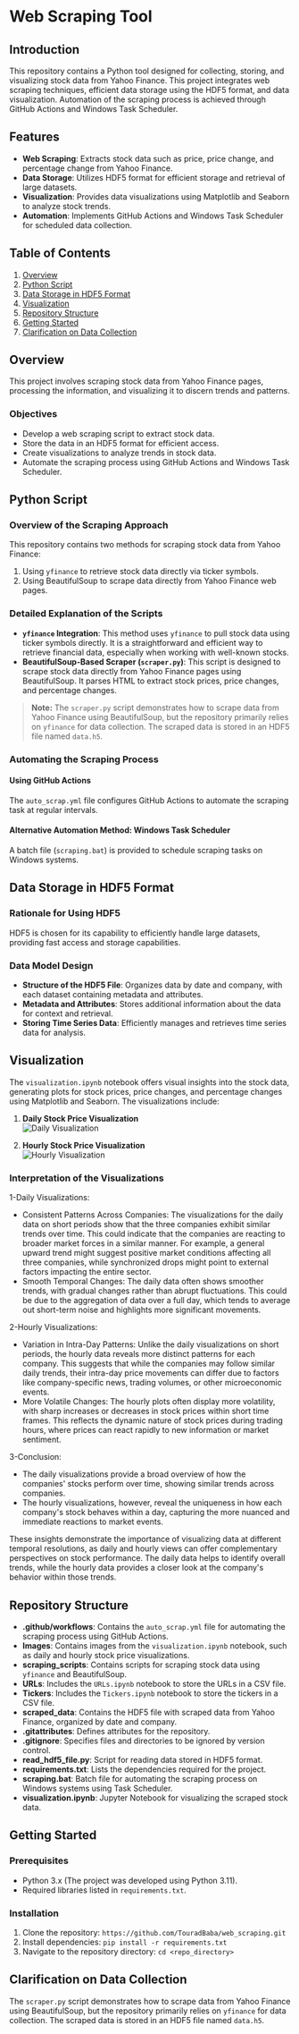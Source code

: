 # Web Scraping Tool

## Introduction

This repository contains a Python tool designed for collecting, storing, and visualizing stock data from Yahoo Finance. This project integrates web scraping techniques, efficient data storage using the HDF5 format, and data visualization. Automation of the scraping process is achieved through GitHub Actions and Windows Task Scheduler.

## Features

- **Web Scraping**: Extracts stock data such as price, price change, and percentage change from Yahoo Finance.
- **Data Storage**: Utilizes HDF5 format for efficient storage and retrieval of large datasets.
- **Visualization**: Provides data visualizations using Matplotlib and Seaborn to analyze stock trends.
- **Automation**: Implements GitHub Actions and Windows Task Scheduler for scheduled data collection.

## Table of Contents

1. [Overview](#Overview)
2. [Python Script](#python-script)
3. [Data Storage in HDF5 Format](#data-storage-in-hdf5-format)
4. [Visualization](#Visualization)
5. [Repository Structure](#repository-structure)
6. [Getting Started](#getting-started)
7. [Clarification on Data Collection](#clarification-on-data-collection)

## Overview

This project involves scraping stock data from Yahoo Finance pages, processing the information, and visualizing it to discern trends and patterns.

### Objectives

- Develop a web scraping script to extract stock data.
- Store the data in an HDF5 format for efficient access.
- Create visualizations to analyze trends in stock data.
- Automate the scraping process using GitHub Actions and Windows Task Scheduler.

## Python Script

### Overview of the Scraping Approach

This repository contains two methods for scraping stock data from Yahoo Finance:
1. Using `yfinance` to retrieve stock data directly via ticker symbols.
2. Using BeautifulSoup to scrape data directly from Yahoo Finance web pages.

### Detailed Explanation of the Scripts

- **`yfinance` Integration**: This method uses `yfinance` to pull stock data using ticker symbols directly. It is a straightforward and efficient way to retrieve financial data, especially when working with well-known stocks.
- **BeautifulSoup-Based Scraper (`scraper.py`)**: This script is designed to scrape stock data directly from Yahoo Finance pages using BeautifulSoup. It parses HTML to extract stock prices, price changes, and percentage changes.

> **Note:** The `scraper.py` script demonstrates how to scrape data from Yahoo Finance using BeautifulSoup, but the repository primarily relies on `yfinance` for data collection. The scraped data is stored in an HDF5 file named `data.h5`.

### Automating the Scraping Process

#### Using GitHub Actions

The `auto_scrap.yml` file configures GitHub Actions to automate the scraping task at regular intervals.

#### Alternative Automation Method: Windows Task Scheduler

A batch file (`scraping.bat`) is provided to schedule scraping tasks on Windows systems.

## Data Storage in HDF5 Format

### Rationale for Using HDF5

HDF5 is chosen for its capability to efficiently handle large datasets, providing fast access and storage capabilities.

### Data Model Design

- **Structure of the HDF5 File**: Organizes data by date and company, with each dataset containing metadata and attributes.
- **Metadata and Attributes**: Stores additional information about the data for context and retrieval.
- **Storing Time Series Data**: Efficiently manages and retrieves time series data for analysis.

## Visualization

The `visualization.ipynb` notebook offers visual insights into the stock data, generating plots for stock prices, price changes, and percentage changes using Matplotlib and Seaborn. The visualizations include:

1. **Daily Stock Price Visualization**  
   ![Daily Visualization](Images/Day.png)

2. **Hourly Stock Price Visualization**  
   ![Hourly Visualization](Images/Hours.png)

### Interpretation of the Visualizations
1-Daily Visualizations:
- Consistent Patterns Across Companies: The visualizations for the daily data on short periods show that the three companies exhibit similar trends over time. This could indicate that the companies are reacting to broader market forces in a similar manner. For example, a general upward trend might suggest positive market conditions affecting all three companies, while synchronized drops might point to external factors impacting the entire sector.
- Smooth Temporal Changes: The daily data often shows smoother trends, with gradual changes rather than abrupt fluctuations. This could be due to the aggregation of data over a full day, which tends to average out short-term noise and highlights more significant movements. 

2-Hourly Visualizations:
- Variation in Intra-Day Patterns: Unlike the daily visualizations on short periods, the hourly data reveals more distinct patterns for each company. This suggests that while the companies may follow similar daily trends, their intra-day price movements can differ due to factors like company-specific news, trading volumes, or other microeconomic events.
- More Volatile Changes: The hourly plots often display more volatility, with sharp increases or decreases in stock prices within short time frames. This reflects the dynamic nature of stock prices during trading hours, where prices can react rapidly to new information or market sentiment.

3-Conclusion:
- The daily visualizations provide a broad overview of how the companies' stocks perform over time, showing similar trends across companies.
- The hourly visualizations, however, reveal the uniqueness in how each company's stock behaves within a day, capturing the more nuanced and immediate reactions to market events.

These insights demonstrate the importance of visualizing data at different temporal resolutions, as daily and hourly views can offer complementary perspectives on stock performance. The daily data helps to identify overall trends, while the hourly data provides a closer look at the company's behavior within those trends.

## Repository Structure

- **.github/workflows**: Contains the `auto_scrap.yml` file for automating the scraping process using GitHub Actions.
- **Images**: Contains images from the `visualization.ipynb` notebook, such as daily and hourly stock price visualizations.
- **scraping_scripts**: Contains scripts for scraping stock data using `yfinance` and BeautifulSoup.
- **URLs**: Includes the `URLs.ipynb` notebook to store the URLs in a CSV file.
- **Tickers**: Includes the `Tickers.ipynb` notebook to store the tickers in a CSV file.
- **scraped_data**: Contains the HDF5 file with scraped data from Yahoo Finance, organized by date and company.
- **.gitattributes**: Defines attributes for the repository.
- **.gitignore**: Specifies files and directories to be ignored by version control.
- **read_hdf5_file.py**: Script for reading data stored in HDF5 format.
- **requirements.txt**: Lists the dependencies required for the project.
- **scraping.bat**: Batch file for automating the scraping process on Windows systems using Task Scheduler.
- **visualization.ipynb**: Jupyter Notebook for visualizing the scraped stock data.

## Getting Started

### Prerequisites

- Python 3.x (The project was developed using Python 3.11).
- Required libraries listed in `requirements.txt`.

### Installation

1. Clone the repository: `https://github.com/TouradBaba/web_scraping.git`
2. Install dependencies: `pip install -r requirements.txt`
3. Navigate to the repository directory: `cd <repo_directory>`

## Clarification on Data Collection

The `scraper.py` script demonstrates how to scrape data from Yahoo Finance using BeautifulSoup, but the repository primarily relies on `yfinance` for data collection. The scraped data is stored in an HDF5 file named `data.h5`.
